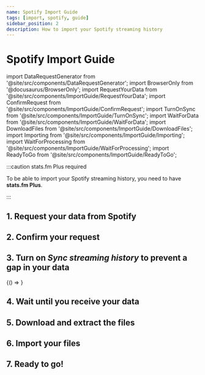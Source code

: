 ```yaml
---
name: Spotify Import Guide
tags: [import, spotify, guide]
sidebar_position: 2
description: How to import your Spotify streaming history
---
```


# Spotify Import Guide

import DataRequestGenerator from '@site/src/components/DataRequestGenerator';
import BrowserOnly from '@docusaurus/BrowserOnly';
import RequestYourData from '@site/src/components/ImportGuide/RequestYourData';
import ConfirmRequest from '@site/src/components/ImportGuide/ConfirmRequest';
import TurnOnSync from '@site/src/components/ImportGuide/TurnOnSync';
import WaitForData from '@site/src/components/ImportGuide/WaitForData';
import DownloadFiles from '@site/src/components/ImportGuide/DownloadFiles';
import Importing from '@site/src/components/ImportGuide/Importing';
import WaitForProcessing from '@site/src/components/ImportGuide/WaitForProcessing';
import ReadyToGo from '@site/src/components/ImportGuide/ReadyToGo';

:::caution stats.fm Plus required

To be able to import your Spotify streaming history, you need to have **stats.fm Plus**.

:::

## 1. Request your data from Spotify

<RequestYourData />

## 2. Confirm your request

<ConfirmRequest />

## 3. Turn on _Sync streaming history_ to prevent a gap in your data

<BrowserOnly>{() => <TurnOnSync />}</BrowserOnly>

## 4. Wait until you receive your data

<WaitForData />

## 5. Download and extract the files

<DownloadFiles />

## 6. Import your files

<Importing />

## 7. Ready to go!

<ReadyToGo />
